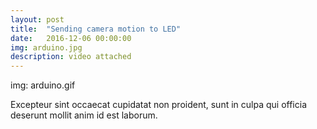 ```yaml
---
layout: post
title:  "Sending camera motion to LED"
date:   2016-12-06 00:00:00
img: arduino.jpg
description: video attached
---
```

img: arduino.gif

Excepteur sint occaecat cupidatat non proident, sunt in culpa qui officia deserunt mollit anim id est laborum.
